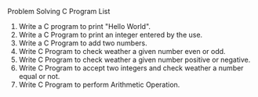 Problem Solving C Program List

1. Write a C program to print "Hello World".
2. Write a C Program to print an integer entered by the use.
3. Write a C Program to add two numbers.
4. Write C Program to check weather a given number even or odd.
5. Write C Program to check weather a given number positive or negative.
6. Write C Program to accept two integers and check weather a number equal or not.
7. Write C Program to perform Arithmetic Operation.
